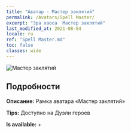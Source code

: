 ```yaml
---
title: "Аватар - Мастер заклятий"
permalink: /Avatars/Spell Master/
excerpt: "Эра хаоса  Мастер заклятий"
last_modified_at: 2021-08-04
locale: ru
ref: "Spell Master.md"
toc: false
classes: wide
---
```

 ![Мастер заклятий](/images/a/avatarFrame_10.png)

## Подробности

 **Описание:** Рамка аватара «Мастер заклятий» 

 **Tips:** Доступно на Дуэли героев 

 **Is available:**  + 

